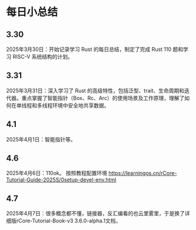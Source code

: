 # 每日小总结

## 3.30

2025年3月30日：开始记录学习 Rust 的每日总结，制定了完成 Rust 110 题和学习 RISC-V 系统结构的计划。

## 3.31

2025年3月31日：深入学习了 Rust 的高级特性，包括泛型、trait、生命周期和迭代器。重点掌握了智能指针（Box、Rc、Arc）的使用场景及工作原理，理解了如何在单线程和多线程环境中安全地共享数据。

## 4.1

2025年4月1日：智能指针等。

## 4.6

2025年4月6日：110ok。
按照教程配置环境 https://learningos.cn/rCore-Tutorial-Guide-2025S/0setup-devel-env.html

## 4.7

2025年4月7日：很多概念都不懂，链接器，反汇编看的也云里雾里，于是换了详细版rCore-Tutorial-Book-v3 3.6.0-alpha.1文档，